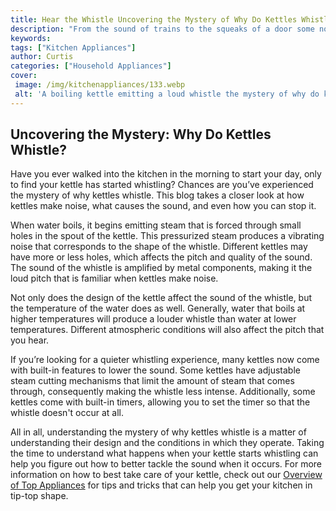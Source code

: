 ```yaml
---
title: Hear the Whistle Uncovering the Mystery of Why Do Kettles Whistle
description: "From the sound of trains to the squeaks of a door some noises have a huge impact on our emotions In this blog post we will uncover the mystery behind the iconic sound of a whistle - why do kettles whistle"
keywords: 
tags: ["Kitchen Appliances"]
author: Curtis
categories: ["Household Appliances"]
cover: 
 image: /img/kitchenappliances/133.webp
 alt: 'A boiling kettle emitting a loud whistle the mystery of why do kettles whistle'
---
```

## Uncovering the Mystery: Why Do Kettles Whistle?

Have you ever walked into the kitchen in the morning to start your day, only to find your kettle has started whistling? Chances are you’ve experienced the mystery of why kettles whistle. This blog takes a closer look at how kettles make noise, what causes the sound, and even how you can stop it.

When water boils, it begins emitting steam that is forced through small holes in the spout of the kettle. This pressurized steam produces a vibrating noise that corresponds to the shape of the whistle. Different kettles may have more or less holes, which affects the pitch and quality of the sound. The sound of the whistle is amplified by metal components, making it the loud pitch that is familiar when kettles make noise.

Not only does the design of the kettle affect the sound of the whistle, but the temperature of the water does as well. Generally, water that boils at higher temperatures will produce a louder whistle than water at lower temperatures. Different atmospheric conditions will also affect the pitch that you hear.

If you’re looking for a quieter whistling experience, many kettles now come with built-in features to lower the sound. Some kettles have adjustable steam cutting mechanisms that limit the amount of steam that comes through, consequently making the whistle less intense. Additionally, some kettles come with built-in timers, allowing you to set the timer so that the whistle doesn't occur at all.

All in all, understanding the mystery of why kettles whistle is a matter of understanding their design and the conditions in which they operate. Taking the time to understand what happens when your kettle starts whistling can help you figure out how to better tackle the sound when it occurs. For more information on how to best take care of your kettle, check out our [Overview of Top Appliances](./pages/appliance-overview) for tips and tricks that can help you get your kitchen in tip-top shape.
